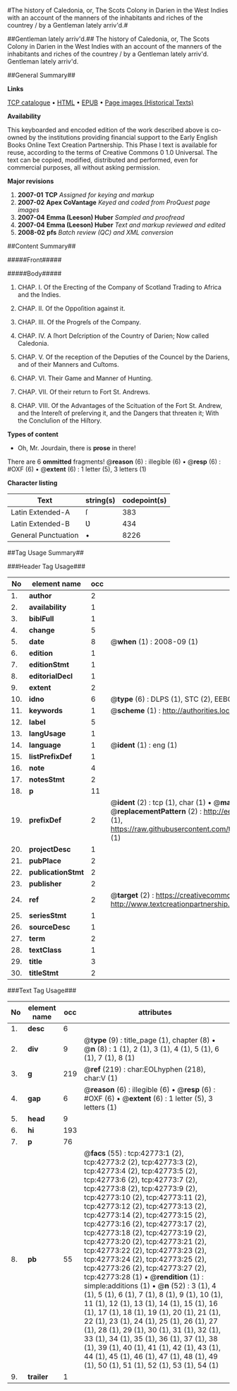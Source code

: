 #The history of Caledonia, or, The Scots Colony in Darien in the West Indies with an account of the manners of the inhabitants and riches of the countrey / by a Gentleman lately arriv'd.#

##Gentleman lately arriv'd.##
The history of Caledonia, or, The Scots Colony in Darien in the West Indies with an account of the manners of the inhabitants and riches of the countrey / by a Gentleman lately arriv'd.
Gentleman lately arriv'd.

##General Summary##

**Links**

[TCP catalogue](http://www.ota.ox.ac.uk/tcp/)  • 
[HTML](http://tei.it.ox.ac.uk/tcp/Texts-HTML/free/A43/A43893.html)  • 
[EPUB](http://tei.it.ox.ac.uk/tcp/Texts-EPUB/free/A43/A43893.epub) • 
[Page images (Historical Texts)](https://data.historicaltexts.jisc.ac.uk/view?pubId=eebo-09339954e&pageId=eebo-09339954e-42773-1)

**Availability**

This keyboarded and encoded edition of the
	       work described above is co-owned by the institutions
	       providing financial support to the Early English Books
	       Online Text Creation Partnership. This Phase I text is
	       available for reuse, according to the terms of Creative
	       Commons 0 1.0 Universal. The text can be copied,
	       modified, distributed and performed, even for
	       commercial purposes, all without asking permission.

**Major revisions**

1. __2007-01__ __TCP__ *Assigned for keying and markup*
1. __2007-02__ __Apex CoVantage__ *Keyed and coded from ProQuest page images*
1. __2007-04__ __Emma (Leeson) Huber__ *Sampled and proofread*
1. __2007-04__ __Emma (Leeson) Huber__ *Text and markup reviewed and edited*
1. __2008-02__ __pfs__ *Batch review (QC) and XML conversion*

##Content Summary##

#####Front#####

#####Body#####

1. CHAP. I. Of the Erecting of the Company of Scotland Trading to Africa and the Indies.

1. CHAP. II. Of the Oppoſition against it.

1. CHAP. III. Of the Progreſs of the Company.

1. CHAP. IV. A ſhort Deſcription of the Country of Darien; Now called Caledonia.

1. CHAP. V. Of the reception of the Deputies of the Councel by the Dariens, and of their Manners and Cuſtoms.

1. CHAP. VI. Their Game and Manner of Hunting.

1. CHAP. VII. Of their return to Fort St. Andrews.

1. CHAP. VIII. Of the Advantages of the Scituation of the Fort St. Andrew, and the Intereſt of preſerving it, and the Dangers that threaten it; With the Concluſion of the Hiſtory.

**Types of content**

  * Oh, Mr. Jourdain, there is **prose** in there!

There are 6 **ommitted** fragments! 
 @__reason__ (6) : illegible (6)  •  @__resp__ (6) : #OXF (6)  •  @__extent__ (6) : 1 letter (5), 3 letters (1)

**Character listing**


|Text|string(s)|codepoint(s)|
|---|---|---|
|Latin Extended-A|ſ|383|
|Latin Extended-B|Ʋ|434|
|General Punctuation|•|8226|

##Tag Usage Summary##

###Header Tag Usage###

|No|element name|occ|attributes|
|---|---|---|---|
|1.|__author__|2||
|2.|__availability__|1||
|3.|__biblFull__|1||
|4.|__change__|5||
|5.|__date__|8| @__when__ (1) : 2008-09 (1)|
|6.|__edition__|1||
|7.|__editionStmt__|1||
|8.|__editorialDecl__|1||
|9.|__extent__|2||
|10.|__idno__|6| @__type__ (6) : DLPS (1), STC (2), EEBO-CITATION (1), OCLC (1), VID (1)|
|11.|__keywords__|1| @__scheme__ (1) : http://authorities.loc.gov/ (1)|
|12.|__label__|5||
|13.|__langUsage__|1||
|14.|__language__|1| @__ident__ (1) : eng (1)|
|15.|__listPrefixDef__|1||
|16.|__note__|4||
|17.|__notesStmt__|2||
|18.|__p__|11||
|19.|__prefixDef__|2| @__ident__ (2) : tcp (1), char (1)  •  @__matchPattern__ (2) : ([0-9\-]+):([0-9IVX]+) (1), (.+) (1)  •  @__replacementPattern__ (2) : http://eebo.chadwyck.com/downloadtiff?vid=$1&page=$2 (1), https://raw.githubusercontent.com/textcreationpartnership/Texts/master/tcpchars.xml#$1 (1)|
|20.|__projectDesc__|1||
|21.|__pubPlace__|2||
|22.|__publicationStmt__|2||
|23.|__publisher__|2||
|24.|__ref__|2| @__target__ (2) : https://creativecommons.org/publicdomain/zero/1.0/ (1), http://www.textcreationpartnership.org/docs/. (1)|
|25.|__seriesStmt__|1||
|26.|__sourceDesc__|1||
|27.|__term__|2||
|28.|__textClass__|1||
|29.|__title__|3||
|30.|__titleStmt__|2||


###Text Tag Usage###

|No|element name|occ|attributes|
|---|---|---|---|
|1.|__desc__|6||
|2.|__div__|9| @__type__ (9) : title_page (1), chapter (8)  •  @__n__ (8) : 1 (1), 2 (1), 3 (1), 4 (1), 5 (1), 6 (1), 7 (1), 8 (1)|
|3.|__g__|219| @__ref__ (219) : char:EOLhyphen (218), char:V (1)|
|4.|__gap__|6| @__reason__ (6) : illegible (6)  •  @__resp__ (6) : #OXF (6)  •  @__extent__ (6) : 1 letter (5), 3 letters (1)|
|5.|__head__|9||
|6.|__hi__|193||
|7.|__p__|76||
|8.|__pb__|55| @__facs__ (55) : tcp:42773:1 (2), tcp:42773:2 (2), tcp:42773:3 (2), tcp:42773:4 (2), tcp:42773:5 (2), tcp:42773:6 (2), tcp:42773:7 (2), tcp:42773:8 (2), tcp:42773:9 (2), tcp:42773:10 (2), tcp:42773:11 (2), tcp:42773:12 (2), tcp:42773:13 (2), tcp:42773:14 (2), tcp:42773:15 (2), tcp:42773:16 (2), tcp:42773:17 (2), tcp:42773:18 (2), tcp:42773:19 (2), tcp:42773:20 (2), tcp:42773:21 (2), tcp:42773:22 (2), tcp:42773:23 (2), tcp:42773:24 (2), tcp:42773:25 (2), tcp:42773:26 (2), tcp:42773:27 (2), tcp:42773:28 (1)  •  @__rendition__ (1) : simple:additions (1)  •  @__n__ (52) : 3 (1), 4 (1), 5 (1), 6 (1), 7 (1), 8 (1), 9 (1), 10 (1), 11 (1), 12 (1), 13 (1), 14 (1), 15 (1), 16 (1), 17 (1), 18 (1), 19 (1), 20 (1), 21 (1), 22 (1), 23 (1), 24 (1), 25 (1), 26 (1), 27 (1), 28 (1), 29 (1), 30 (1), 31 (1), 32 (1), 33 (1), 34 (1), 35 (1), 36 (1), 37 (1), 38 (1), 39 (1), 40 (1), 41 (1), 42 (1), 43 (1), 44 (1), 45 (1), 46 (1), 47 (1), 48 (1), 49 (1), 50 (1), 51 (1), 52 (1), 53 (1), 54 (1)|
|9.|__trailer__|1||
